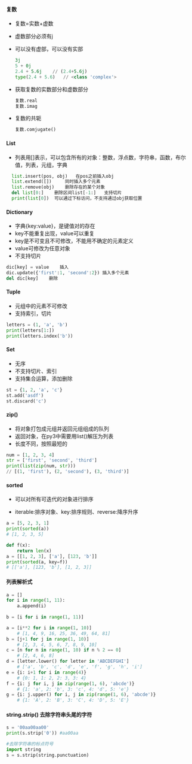 #### 复数
- 复数=实数+虚数
- 虚数部分必须有j
- 可以没有虚部，可以没有实部

  ```python
  3j
  5 + 0j
  2.4 + 5.6j	// (2.4+5.6j)
  type(2.4 + 5.6)	// <class 'complex'>
  ```

- 获取复数的实数部分和虚数部分

  ```python
  复数.real
  复数.imag
  ```

- 复数的共轭

  ```python
  复数.comjugate()
  ```

#### List

- 列表用[]表示，可以包含所有的对象：整数，浮点数，字符串，函数，布尔值，列表，元组，字典


```python
  list.insert(pos, obj)   在pos之前插入obj
  list.extend([])     同时插入多个元素
  list.remove(obj)    删除存在的某个对象
  del list[0:]    删除区间list[-1:]   支持切片
  print(list[0])  可以通过下标访问，不支持通过obj获取位置
```



#### Dictionary

- 字典{key:value}，是键值对的存在
- key不能重复出现，value可以重复
- key是不可变且不可修改，不能用不确定的元素定义
- value可修改为任意对象
- 不支持切片

```python
dic[key] = value	插入
dic.update({'first':1, 'second':2})	插入多个元素
del dic[key]	删除
```



####  Tuple

- 元组中的元素不可修改
- 支持索引，切片

```python
letters = (1, 'a', 'b')
print(letters[1:])
print(letters.index('b'))
```



#### Set

- 无序
- 不支持切片、索引
- 支持集合运算，添加删除

```python
st = {1, 2, 'a', 'c'}
st.add('asdf')
st.discard('c')
```



#### zip()

- 将对象打包成元组并返回元组组成的队列
- 返回对象，在py3中需要用list()解压为列表
- 长度不同，按照最短的

```python
num = [1, 2, 3, 4]
str = ['first', 'second', 'third']
print(list(zip(num, str)))
// [(1, 'first'), (2, 'second'), (3, 'third')]
```

#### sorted

- 可以对所有可迭代的对象进行排序

- iterable:排序对象、key:排序规则、reverse:降序升序

```python
a = [5, 2, 3, 1]
print(sorted(a))
# [1, 2, 3, 5]

def f(x):
    return len(x)
a = [[1, 2, 3], ['a'], [123, 'b']]
print(sorted(a, key=f))
# [['a'], [123, 'b'], [1, 2, 3]]
```

#### 列表解析式

```python
a = []
for i in range(1, 11):
    a.append(i)
    
b = [i for i in range(1, 11)]

a = [i**2 for i in range(1, 10)]
	# [1, 4, 9, 16, 25, 36, 49, 64, 81]
b = [j+1 for j in range(1, 10)]
	# [2, 3, 4, 5, 6, 7, 8, 9, 10]
c = [n for n in range(1, 10) if n % 2 == 0]	
	# [2, 4, 6, 8]
d = [letter.lower() for letter in 'ABCDEFGHI']	
	# ['a', 'b', 'c', 'd', 'e', 'f', 'g', 'h', 'i']
e = {i: i+1 for i in range(4)} 						
	# {0: 1, 1: 2, 2: 3, 3: 4}
f = {i: j for i, j in zip(range(1, 6), 'abcde')}		
	# {1: 'a', 2: 'b', 3: 'c', 4: 'd', 5: 'e'}
g = {i: j.upper() for i, j in zip(range(1, 6), 'abcde')}  
	# {1: 'A', 2: 'B', 3: 'C', 4: 'D', 5: 'E'}

```



#### string.strip()  去除字符串头尾的字符

```py
s = '00aa00aa00'
print(s.strip('0'))	#aa00aa

#去除字符串的标点符号
import string
s = s.strip(string.punctuation)
```